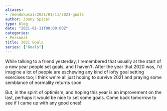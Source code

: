 ```yaml
---
aliases:
- /mendokusai/2021/01/11/2021-goals
author: Jonny Spicer
type: blog
date: "2021-01-11T00:00:00Z"
categories:
- Personal
title: 2021 Goals
series: ["Goals"]
---
```

While talking to a friend yesterday, I remembered that usually at the start of a new year people set goals, and I haven't. After the year that 2020 was, I'd imagine a lot of people
are eschewing any kind of lofty goal setting exercises too; I think we're all just hoping to survive 2021 and praying some semblance of normality returns soon.

But, in the spirit of optimism, and hoping this year is an improvement on the last, perhaps it would be nice to set some goals. Come back tomorrow to see if I came up with any good
ones!
